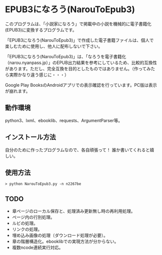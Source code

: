 # EPUB3になろう(NarouToEpub3)
このプログラムは、「小説家になろう」で掲載中の小説を機械的に電子書籍化(EPUB3)に変換するプログラムです。

「EPUB3になろう(NarouToEpub3)」で作成した電子書籍ファイルは、個人で楽しむために使用し、他人に配布しないで下さい。

「EPUB3になろう(NarouToEpub3)」は、「なろうを電子書籍化（narou.nyanpass.jp）」のEPUB出力結果を参考にしているため、比較的互換性があります。ただし、完全互換を目的としたものではありません。（作ってみたら実際かなり違う感じに・・・）

Google Play BooksのAndroidアプリでの表示確認を行っています。PC版は表示が崩れます。

## 動作環境
python3、lxml、ebooklib、requests、ArgumentParser等。

## インストール方法
自分のために作ったプログラムなので、各自頑張って！
誰か書いてくれると嬉しい。

## 使用方法
    > python NarouToEpub3.py -n n2267be

## TODO
 - 章ページのローカル保存と、処理済み更新無し時の再利用処理。
 - ページ内の行別処理。
 - ルビの処理。
 - リンクの処理。
 - 埋め込み画像の処理（ダウンロード処理が必要）。
 - 章の階層構造化。ebooklibでの実現方法が分からない。
 - 複数ncode連続実行対応。
